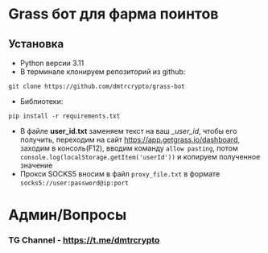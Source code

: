 # Grass бот для фарма поинтов

## Установка
-  Python версии 3.11
-  В терминале клонируем репозиторий из github:
```
git clone https://github.com/dmtrcrypto/grass-bot
```
-  Библиотеки:
```
pip install -r requirements.txt
```
-  В файле **user_id.txt** заменяем текст на ваш *_user_id*, чтобы его получить, переходим на сайт https://app.getgrass.io/dashboard, заходим в консоль(F12), вводим команду `allow pasting`, потом `console.log(localStorage.getItem('userId'))` и копируем полученное значение
-  Прокси SOCKS5 вносим в файл `proxy_file.txt` в формате `socks5://user:password@ip:port`


# Админ/Вопросы
### TG Channel - https://t.me/dmtrcrypto
